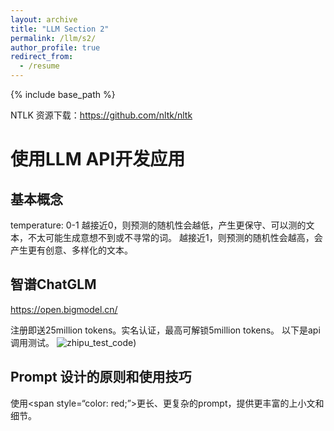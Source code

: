 ```yaml
---
layout: archive
title: "LLM Section 2"
permalink: /llm/s2/
author_profile: true
redirect_from:
  - /resume
---
```


{% include base_path %}

NTLK 资源下载：https://github.com/nltk/nltk


# 使用LLM API开发应用

## 基本概念
temperature: 0-1
越接近0，则预测的随机性会越低，产生更保守、可以测的文本，不太可能生成意想不到或不寻常的词。
越接近1，则预测的随机性会越高，会产生更有创意、多样化的文本。

## 智谱ChatGLM
https://open.bigmodel.cn/

注册即送25million tokens。实名认证，最高可解锁5million tokens。
以下是api调用测试。
![zhipu_test_code](https://niysniysniys.github.io/_pages/llm/assets/zhipu_test.png))

## Prompt 设计的原则和使用技巧
使用<span style=“color: red;”>更长、更复杂的prompt</span>，提供更丰富的上小文和细节。



